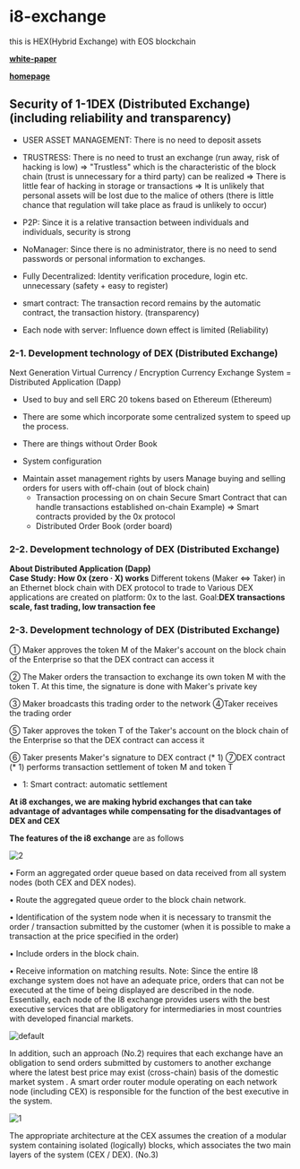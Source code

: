 # i8-exchange
this is HEX(Hybrid Exchange) with EOS blockchain

**[white-paper](https://www.google.co.jp/)**

**[homepage](https://www.i8exchange.com/)**







## Security of 1-1DEX (Distributed Exchange) (including reliability and transparency)

- USER ASSET MANAGEMENT: There is no need to deposit assets

- TRUSTRESS: There is no need to trust an exchange (run away, risk of hacking is low)
⇒ "Trustless" which is the characteristic of the block chain (trust is unnecessary for a third party) can be realized
⇒ There is little fear of hacking in storage or transactions
⇒ It is unlikely that personal assets will be lost due to the malice of others (there is little chance that regulation will take place as fraud is unlikely to occur)

- P2P: Since it is a relative transaction between individuals and individuals, security is strong

- NoManager: Since there is no administrator, there is no need to send passwords or personal information to exchanges.

- Fully Decentralized: Identity verification procedure, login etc. unnecessary (safety + easy to register)

- smart contract: The transaction record remains by the automatic contract, the transaction history. (transparency)

- Each node with server: Influence down effect is limited (Reliability)


### 2-1. Development technology of DEX (Distributed Exchange)

Next Generation Virtual Currency / Encryption Currency Exchange System = Distributed Application (Dapp)

* Used to buy and sell ERC 20 tokens based on Ethereum (Ethereum)

* There are some which incorporate some centralized system to speed up the process.

* There are things without Order Book

* System configuration
- Maintain asset management rights by users
       Manage buying and selling orders for users with off-chain (out of block chain)
    - Transaction processing on on chain
       Secure Smart Contract that can handle transactions established on-chain
       Example) ⇒ Smart contracts provided by the 0x protocol
    - Distributed Order Book (order board)


### 2-2. Development technology of DEX (Distributed Exchange)

**About Distributed Application (Dapp)  
Case Study: How 0x (zero · X) works**
Different tokens (Maker ⇔ Taker) in an Ethernet block chain with DEX protocol to trade to Various DEX applications are created on platform: 0x to the last.
Goal:**DEX transactions scale, fast trading, low transaction fee**


### 2-3. Development technology of DEX (Distributed Exchange)


① Maker approves the token M of the Maker's account on the block chain of the Enterprise so that the DEX contract can access it

② The Maker orders the transaction to exchange its own token M with the token T. At this time, the signature is done with Maker's private key

③ Maker broadcasts this trading order to the network
④Taker receives the trading order

⑤ Taker approves the token T of the Taker's account on the block chain of the Enterprise so that the DEX contract can access it

⑥ Taker presents Maker's signature to DEX contract (* 1)
⑦DEX contract (* 1) performs transaction settlement of token M and token T
* 1: Smart contract: automatic settlement



**At i8 exchanges, we are making hybrid exchanges that can take advantage of advantages while compensating for the disadvantages of DEX and CEX**

**The features of the i8 exchange** are as follows


![2](https://user-images.githubusercontent.com/12098113/48248863-6052a600-e43c-11e8-866a-36096324e2e9.png)

• Form an aggregated order queue based on data received from all system nodes (both CEX and DEX nodes).

• Route the aggregated queue order to the block chain network.

• Identification of the system node when it is necessary to transmit the order / transaction submitted by the customer (when it is possible to make a transaction at the price specified in the order)

• Include orders in the block chain.

• Receive information on matching results.
Note: Since the entire I8 exchange system does not have an adequate price, orders that can not be executed at the time of being displayed are described in the node.
Essentially, each node of the I8 exchange provides users with the best executive services that are obligatory for intermediaries in most countries with developed financial markets.

![default](https://user-images.githubusercontent.com/12098113/48248871-66488700-e43c-11e8-8c07-849bc3561990.png)

In addition, such an approach (No.2) requires that each exchange have an obligation to send orders submitted by customers to another exchange where the latest best price may exist (cross-chain) basis of the domestic market system . A smart order router module operating on each network node (including CEX) is responsible for the function of the best executive in the system.

![1](https://user-images.githubusercontent.com/12098113/48248876-68aae100-e43c-11e8-837f-9731b1cfaafa.png)

The appropriate architecture at the CEX assumes the creation of a modular system containing isolated (logically) blocks, which associates the two main layers of the system (CEX / DEX). (No.3)
